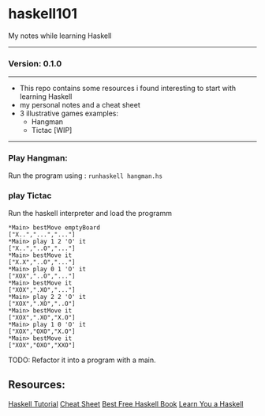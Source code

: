# haskell101
My notes while learning Haskell

---

### Version: 0.1.0
***

* This repo contains some resources i found interesting to start with learning Haskell
* my personal notes and a cheat sheet
* 3 illustrative games examples:
  - Hangman
  - Tictac [WIP]

---

### Play Hangman:
Run the program using : `runhaskell hangman.hs`

### play Tictac
Run the haskell interpreter and load the programm
```Prelude> :l tictac.hs
*Main> bestMove emptyBoard
["X..","...","..."]
*Main> play 1 2 'O' it
["X..","..O","..."]
*Main> bestMove it
["X.X","..O","..."]
*Main> play 0 1 'O' it
["XOX","..O","..."]
*Main> bestMove it
["XOX",".XO","..."]
*Main> play 2 2 'O' it
["XOX",".XO","..O"]
*Main> bestMove it
["XOX",".XO","X.O"]
*Main> play 1 0 'O' it
["XOX","OXO","X.O"]
*Main> bestMove it
["XOX","OXO","XXO"]
```

TODO: Refactor it into a program with a main.

## Resources:

[Haskell Tutorial](https://www.youtube.com/watch?v=02_H3LjqMr8&t=26s)
[Cheat Sheet](http://www.newthinktank.com/2015/08/learn-haskell-one-video/)
[Best Free Haskell Book](http://learnyouahaskell.com/chapters)
[Learn You a Haskell](https://www.youtube.com/playlist?list=PLS6urCrsYES24Fwzg5-Uga1QEbNm9kiU_)
